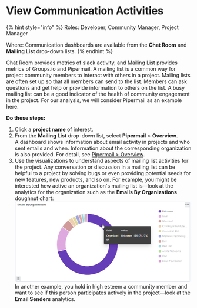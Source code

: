 # View Communication Activities

{% hint style="info" %}
Roles: Developer, Community Manager, Project Manager

Where: Communication dashboards are available from the **Chat Room** and **Mailing List** drop-down lists.
{% endhint %}

Chat Room provides metrics of slack activity, and Mailing List provides metrics of  Groups.io and Pipermail. A mailing list is a common way for project community members to interact with others in a project. Mailing lists are often set up so that all members can send to the list. Members can ask questions and get help or provide information to others on the list. A busy mailing list can be a good indicator of the health of community engagement in the project. For our analysis, we will consider Pipermail as an example here.

**Do these steps:**

1. Click a **project name** of interest.
2. From the **Mailing List** drop-down list, select **Pipermail** > **Overview**.\
   A dashboard shows information about email activity in projects and who sent emails and when. Information about the corresponding organization is also provided. For detail, see [Pipermail > Overview](../collaboration-metrics/mailing-list/pipermail.md#overview).
3. Use the visualizations to understand aspects of mailing list activities for the project. Any conversation or discussion in a mailing list can be helpful to a project by solving bugs or even providing potential seeds for new features, new products, and so on. For example, you might be interested how active an organization's mailing list is—look at the analytics for the organization such as the **Emails By Organizations** doughnut chart:\
   ![](<../../.gitbook/assets/emails by organizations.png>)\
   In another example, you hold in high esteem a community member and want to see if this person participates actively in the project—look at the **Email Senders** analytics.
